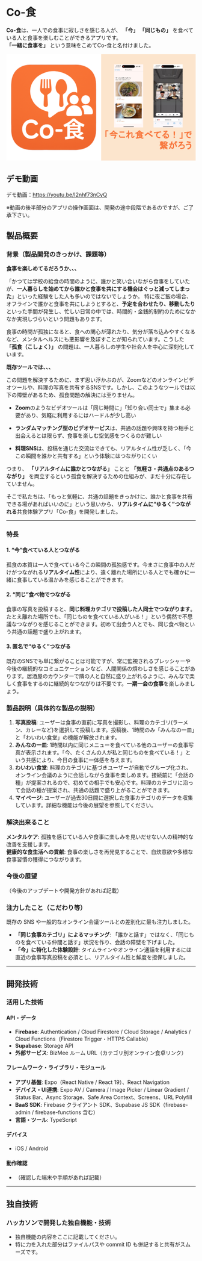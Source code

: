 # Co-食

**Co-食**は、一人での食事に寂しさを感じる人が、
__「今」 「同じもの」__
を食べている人と食事を楽しむことができるアプリです。  
**「一緒に食事を」** という意味をこめてCo-食と名付けました。

![image](docs/assets/JPHACKS.png)

## デモ動画

デモ動画：https://youtu.be/I2nhf73nCyQ

※動画の後半部分のアプリの操作画面は、開発の途中段階であるのですが、ご了承下さい。


## 製品概要

### 背景（製品開発のきっかけ、課題等）
**食事を楽しめてるだろうか、、、**

「かつては学校の給食の時間のように、誰かと笑い合いながら食事をしていたが、**一人暮らしを始めてから誰かと食事を共にする機会はぐっと減ってしまった**」といった経験をした人も多いのではないでしょうか。 特に夜ご飯の場合、オフラインで誰かと食事を共にしようとすると、**予定を合わせたり、移動したり**といった手間が発生し、忙しい日常の中では、時間的・金銭的制約のためになかなか実現しづらいという問題もあります。

食事の時間が孤独になると、食への関心が薄れたり、気分が落ち込みやすくなるなど、メンタルヘルスにも悪影響を及ぼすことが知られています。こうした **「孤食（こしょく）」** の問題は、一人暮らしの学生や社会人を中心に深刻化しています。

**既存ツールでは、、、**

この問題を解決するために、まず思い浮かぶのが、Zoomなどのオンラインビデオツールや、料理の写真を共有するSNSです。しかし、このようなツールでは以下の障壁があるため、孤食問題の解決には至りません。

- **Zoom**のようなビデオツールは「同じ時間に」「知り合い同士で」集まる必要があり、気軽に利用するにはハードルが少し高い

- **ランダムマッチング型のビデオサービス**は、共通の話題や興味を持つ相手と出会えるとは限らず、食事を楽しむ空気感をつくるのが難しい

- **料理SNS**は、投稿を通じた交流はできても、リアルタイム性が乏しく、「今この瞬間を誰かと共有する」という体験にはつながりにくい

つまり、 **「リアルタイムに誰かとつながる」** ことと **「気軽さ・共通点のあるつながり」** を両立するという孤食を解決するための仕組みが、まだ十分に存在していません。
　

そこで私たちは、「もっと気軽に、共通の話題をきっかけに、誰かと食事を共有できる場があればいいのに」という思いから、**リアルタイムに“ゆるく”つながれる**共食体験アプリ「Co-食」を開発しました。

***

### 特長
#### 1. “今”食べている人とつながる
孤食の本質は一人で食べている今この瞬間の孤独感です。今まさに食事中の人だけがつながれる**リアルタイム性**により、遠く離れた場所にいる人とでも確かに一緒に食事している温かみを感じることができます。

#### 2. “同じ”食べ物でつながる
食事の写真を投稿すると、**同じ料理カテゴリで投稿した人同士でつながります**。たとえ離れた場所でも、「同じものを食べている人がいる！」という偶然で不思議なつながりを感じることができます。初めて出会う人とでも、同じ食べ物という共通の話題で盛り上がれます。

#### 3. 匿名で“ゆるく”つながる
既存のSNSでも単に繋がることは可能ですが、常に監視されるプレッシャーや今後の継続的なコミュニケーションなど、人間関係の煩わしさを感じることがあります。居酒屋のカウンターで隣の人と自然に盛り上がれるように、みんなで楽しく食事をするのに継続的なつながりは不要です。**一期一会の食事**を楽しみましょう。

### 製品説明（具体的な製品の説明）

1. **写真投稿**: ユーザーは食事の直前に写真を撮影し、料理のカテゴリ(ラーメン、カレーなど)を選択して投稿します。投稿後、1時間のみ「みんなの一皿」と「わいわい食堂」の機能が解放されます。
2. **みんなの一皿**: 1時間以内に同じメニューを食べている他のユーザーの食事写真が表示されます。「今、たくさんの人が私と同じものを食べている！」という共感により、今日の食事に一体感を与えます。
3. **わいわい食堂**: 料理のカテゴリに基づきユーザーが自動でグループ化され、オンライン会議のように会話しながら食事を楽しめます。接続前に「会話の種」が提案されるので、初めての相手でも安心です。料理のカテゴリに沿って会話の種が提案され、共通の話題で盛り上がることができます。
4. **マイページ**: ユーザーが過去30日間に選択した食事カテゴリのデータを収集しています。詳細な機能は今後の展望を参照してください。

### 解決出来ること
**メンタルケア**: 孤独を感じている人や食事に楽しみを見いだせない人の精神的な改善を支援します。  
**健康的な食生活への貢献**: 食事の楽しさを再発見することで、自炊意欲や多様な食事習慣の獲得につながります。

### 今後の展望
（今後のアップデートや開発方針があれば記載）

### 注力したこと（こだわり等）
既存の SNS や一般的なオンライン会議ツールとの差別化に最も注力しました。

* **「同じ食事カテゴリ」によるマッチング**: 「誰かと話す」ではなく、「同じものを食べている仲間と話す」状況を作り、会話の障壁を下げました。
* **「今」に特化した体験設計**: タイムラインやオンライン通話を利用するには直近の食事写真投稿を必須とし、リアルタイム性と鮮度を担保しました。

---

## 開発技術
### 活用した技術

#### API・データ
- **Firebase**: Authentication / Cloud Firestore / Cloud Storage / Analytics / Cloud Functions（Firestore Trigger・HTTPS Callable）
- **Supabase**: Storage API
- **外部サービス**: BizMee ルーム URL（カテゴリ別オンライン食卓リンク）

#### フレームワーク・ライブラリ・モジュール
- **アプリ基盤**: Expo（React Native / React 19）、React Navigation
- **デバイス・UI連携**: Expo AV / Camera / Image Picker / Linear Gradient / Status Bar、Async Storage、Safe Area Context、Screens、URL Polyfill
- **BaaS SDK**: Firebase クライアント SDK、Supabase JS SDK（firebase-admin / firebase-functions 含む）
- **言語・ツール**: TypeScript

#### デバイス
- iOS / Android

#### 動作確認
- （確認した端末や手順があれば記載）

---

## 独自技術
### ハッカソンで開発した独自機能・技術
- 独自機能の内容をここに記載してください。
- 特に力を入れた部分はファイルパスや commit ID も併記すると共有がスムーズです。
